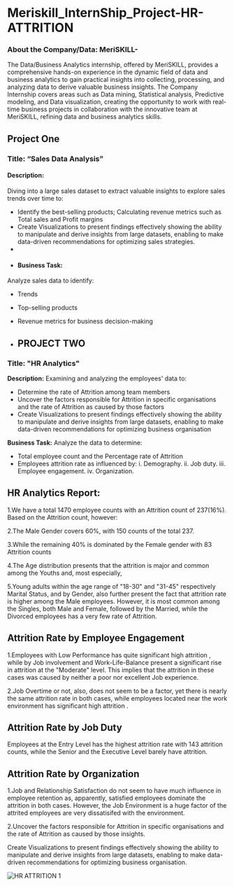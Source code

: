 # Meriskill_InternShip_Project-HR-ATTRITION
### About the Company/Data: MeriSKILL- 
The Data/Business Analytics internship, offered by MeriSKILL, provides a comprehensive hands-on experience in the dynamic field of data and business analytics to gain practical insights into collecting, processing, and analyzing data to derive valuable business insights. The Company Internship covers areas such as Data mining, Statistical analysis, Predictive modeling, and Data visualization, creating the opportunity to work with real-time business projects in collaboration with the innovative team at MeriSKILL, refining data and business analytics skills.

## Project One
### Title: “Sales Data Analysis”

#### Description:
Diving into a large sales dataset to extract valuable insights to explore sales trends over time to: 
- Identify the best-selling products; Calculating revenue metrics such as Total sales and Profit margins
- Create Visualizations to present findings effectively showing the ability to manipulate and derive insights from large datasets, enabling to make data-driven recommendations for optimizing sales strategies.
- 
- #### Business Task:
Analyze sales data to identify:
- Trends
- Top-selling products
- Revenue metrics for business decision-making

- ## PROJECT TWO
### Title: "HR Analytics"

**Description:**
Examining and analyzing the employees' data to:
- Determine the rate of Attrition among team members
- Uncover the factors responsible for Attrition in specific organisations and the rate of Attrition as caused by those factors
- Create Visualizations to present findings effectively showing the ability to manipulate and derive insights from large datasets, enabling to make data-driven recommendations for optimizing business organisation

**Business Task:**
Analyze the data to determine:
- Total employee count and the Percentage rate of Attrition
- Employees attrition rate as influenced by:
i. Demography.
ii. Job duty.
iii. Employee engagement.
iv. Organization.

## HR Analytics Report:

1.We have a total 1470 employee counts with an Attrition count of 237(16%). Based on the Attrition count, however:

2.The Male Gender covers 60%, with 150 counts of the total 237.

3.While the remaining 40% is dominated by the Female gender with 83 Attrition counts

4.The Age distribution presents that the attrition is major and common among the Youths and, most especially, 

5.Young adults within the age range of "18-30" and "31-45" respectively Marital Status, and by Gender, also further present the fact that attrition rate is higher among the Male employees. However, it is most common among the Singles, both Male and Female, followed by the Married, while the Divorced employees has a very few rate of Attrition.

## Attrition Rate by Employee Engagement
1.Employees with Low Performance has quite significant high attrition , while by Job involvement and Work-Life-Balance present a significant rise in attrition at the "Moderate" level. This implies that the attrition in these cases was caused by neither a poor nor excellent Job experience.

2.Job Overtime or not, also, does not seem to be a factor, yet there is nearly the same attrition rate in both cases, while employees located near the work environment has significant high attrition .
## Attrition Rate by Job Duty
Employees at the Entry Level has the highest attrition rate with 143 attrition counts, while the Senior and the Executive Level barely have attrition.
## Attrition Rate by Organization
1.Job and Relationship Satisfaction do not seem to have much influence in employee retention as, apparently, satisfied employees dominate the attrition in both cases. However, the Job Environment is a huge factor of the attrited employees are very dissatisifed with the environment.

2.Uncover the factors responsible for Attrition in specific organisations and the rate of Attrition as caused by those insights.

Create Visualizations to present findings effectively showing the ability to manipulate and derive insights from large datasets, enabling to make data-driven recommendations for optimizing business organisation.


![HR ATTRITION 1](https://github.com/AnupamkumariAkr/Meriskill_InternShip_Project-HR-ATTRITION/assets/157566167/648d1a84-b225-4c4f-bbbb-93eb17063683)
